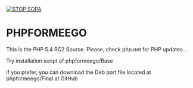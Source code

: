 [![STOP SOPA](http://kinncj.com.br/kinn/stop_sopa.png)](http://kinncj.com.br/kinn)


PHPFORMEEGO
==============

This is the PHP 5.4 RC2 Source.
Please, check php.net for PHP updates...

Try installation script of phpformeego/Base

if you prefer, you can download the Deb port file located at phpformeego/Final at GitHub
